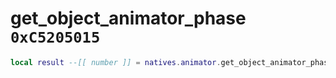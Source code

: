 # get_object_animator_phase `0xC5205015`

```lua
local result --[[ number ]] = natives.animator.get_object_animator_phase(_unk0 --[[ number ]])
```